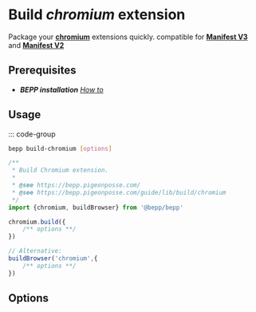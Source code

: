 # Build _chromium_ extension

Package your [**chromium**](https://www.chromium.org/getting-involved/download-chromium/) extensions quickly. compatible for [**Manifest V3**](<https://developer.chrome.com/docs/extensions/reference/manifest>) and [**Manifest V2**](<https://developer.chrome.com/docs/extensions/mv2>)

## Prerequisites

- **__BEPP_ installation_** [_How to_](../index.md#installation)

## Usage

::: code-group

```bash
bepp build-chromium [options]
```

```js
/**
 * Build Chromium extension.
 * 
 * @see https://bepp.pigeonposse.com/
 * @see https://bepp.pigeonposse.com/guide/lib/build/chromium
 */
import {chromium, buildBrowser} from '@bepp/bepp'

chromium.build({
    /** options **/
})

// Alternative:
buildBrowser('chromium',{
    /** options **/
})
```

## Options

<!--@include: ../../../partials/build-browser-chromium-input.md-->
<!--@include: ../../partials/build-browser-chromium-input-2.md-->
<!--@include: ../../../partials/build-browser-shared.md-->
<!--@include: ../../../partials/options-shared.md-->

